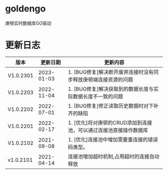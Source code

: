 # goldengo

 庚顿实时数据库GO驱动

# 更新日志

|版本|更新日期|更新内容|
|----|-------|-------|
|V1.0.2301|2023-01-03|1. [BUG修复]解决断开废弃连接时没有同步释放庚顿端连接资源的问题|
|V1.0.2203|2022-11-04|1. [BUG修复]解决获取到的数据长度与实际数据长度不一致的问题|
|V1.0.2202|2022-07-01|1. [BUG修复]修正读取历史数据时对下补齐的缺陷|
|V1.0.2201|2022-02-17|1. [优化]将对庚顿的CRUD添加到连接池，可以通过连接池直接操作数据库|
|V1.0.2102|2021-09-08|1. [优化]连接池中增加需要重连接的错误码类型。|
|v1.0.2101|2021-04-14|连接池增加超时机制,占用超时的连接自动释放|
